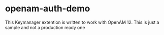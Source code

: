 # openam-auth-demo

This Keymanager extention is written to work with OpenAM 12. This is just a sample and not a production ready one

